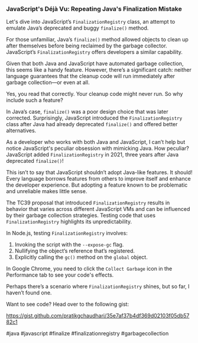 ### JavaScript's Déjà Vu: Repeating Java's Finalization Mistake

Let's dive into JavaScript’s `FinalizationRegistry` class, an attempt to emulate Java’s deprecated and buggy `finalize()` method.

For those unfamiliar, Java’s `finalize()` method allowed objects to clean up after themselves before being reclaimed by the garbage collector. JavaScript’s `FinalizationRegistry` offers developers a similar capability.

Given that both Java and JavaScript have automated garbage collection, this seems like a handy feature. However, there’s a significant catch: neither language guarantees that the cleanup code will run immediately after garbage collection—or even at all.

Yes, you read that correctly. Your cleanup code might never run. So why include such a feature?

In Java’s case, `finalize()` was a poor design choice that was later corrected. Surprisingly, JavaScript introduced the `FinalizationRegistry` class after Java had already deprecated `finalize()` and offered better alternatives.

As a developer who works with both Java and JavaScript, I can’t help but notice JavaScript's peculiar obsession with mimicking Java. How peculiar? JavaScript added `FinalizationRegistry` in 2021, three years after Java deprecated `finalize()`!

This isn’t to say that JavaScript shouldn’t adopt Java-like features. It should! Every language borrows features from others to improve itself and enhance the developer experience. But adopting a feature known to be problematic and unreliable makes little sense.

The TC39 proposal that introduced `FinalizationRegistry` results in behavior that varies across different JavaScript VMs and can be influenced by their garbage collection strategies. Testing code that uses `FinalizationRegistry` highlights its unpredictability.

In Node.js, testing `FinalizationRegistry` involves:
1. Invoking the script with the `--expose-gc` flag.
2. Nullifying the object’s reference that’s registered.
3. Explicitly calling the `gc()` method on the `global` object.

In Google Chrome, you need to click the `Collect Garbage` icon in the Performance tab to see your code's effects.

Perhaps there’s a scenario where `FinalizationRegistry` shines, but so far, I haven’t found one.

Want to see code? Head over to the following gist:

https://gist.github.com/pratikgchaudhari/35e7af37b4df369d02103f05db5782c1

#java #javascript #finalize #finalizationregistry #garbagecollection
